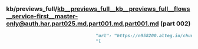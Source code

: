 ### kb/previews_full/kb__previews_full__kb__previews_full__flows__service-first__master-only@auth.har.part025.md.part001.md.part001.md (part 002)

```md
                                  "url": "https://n958200.alteg.io/chunk-KO722YSM.js",
                                  "l
```

```
